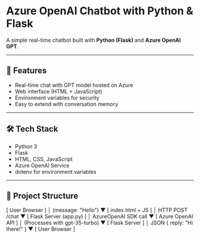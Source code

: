 # Azure OpenAI Chatbot with Python & Flask

A simple real-time chatbot built with **Python (Flask)** and **Azure OpenAI GPT**.

---

## 🚀 Features
- Real-time chat with GPT model hosted on Azure
- Web interface (HTML + JavaScript)
- Environment variables for security
- Easy to extend with conversation memory

---

## 🛠 Tech Stack
- Python 3
- Flask
- HTML, CSS, JavaScript
- Azure OpenAI Service
- dotenv for environment variables

---

## 📂 Project Structure


[ User Browser ]
      │  (message: "Hello")
      ▼
[ index.html + JS ]
      │  HTTP POST /chat
      ▼
[ Flask Server (app.py) ]
      │  AzureOpenAI SDK call
      ▼
[ Azure OpenAI API ]
      │  (Processes with gpt-35-turbo)
      ▼
[ Flask Server ]
      │  JSON { reply: "Hi there!" }
      ▼
[ User Browser ]
